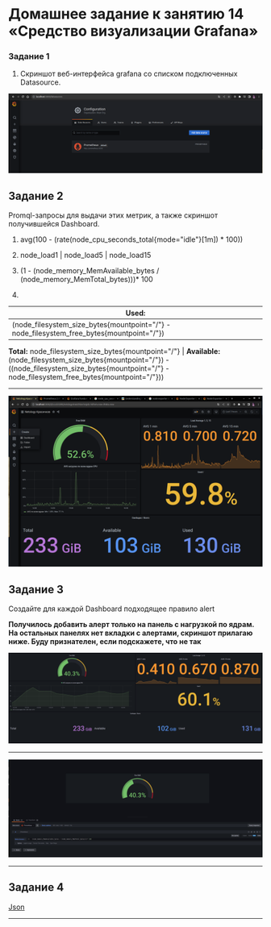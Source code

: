 # Домашнее задание к занятию 14 «Средство визуализации Grafana»


### Задание 1

1. Cкриншот веб-интерфейса grafana со списком подключенных Datasource.

![Datasource](../img/datasource.png)

## Задание 2

Promql-запросы для выдачи этих метрик, а также скриншот получившейся Dashboard.

1. avg(100 - (rate(node_cpu_seconds_total{mode="idle"}[1m]) * 100))
2. node_load1 | node_load5 | node_load15
3. (1 - (node_memory_MemAvailable_bytes / (node_memory_MemTotal_bytes)))* 100

4.

Used: |
--- | 
| (node_filesystem_size_bytes{mountpoint="/"} - node_filesystem_free_bytes{mountpoint="/"}) | 
**Total:**
node_filesystem_size_bytes{mountpoint="/"} | 
**Available:**
(node_filesystem_size_bytes{mountpoint="/"}) - ((node_filesystem_size_bytes{mountpoint="/"} - node_filesystem_free_bytes{mountpoint="/"}))  

---


![Datasource](../img/dashboard2.png)

## Задание 3

Создайте для каждой Dashboard подходящее правило alert

**Получилось добавить алерт только на панель с нагрузкой по ядрам. На остальных панелях нет вкладки с алертами, скриншот прилагаю ниже. Буду признателен, если подскажете, что не так**

![Alert](../img/alert.png)

___
![Alert](../img/noalert.png)

---
## Задание 4

[Json](./dashboard.json)

---
